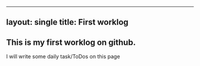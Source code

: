 ----
layout: single
title: First worklog
----

## This is my first worklog on github. 

I will write some daily task/ToDos on this page
